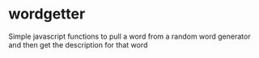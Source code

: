 # wordgetter
Simple javascript functions to pull a word from a random word generator and then get the description for that word
